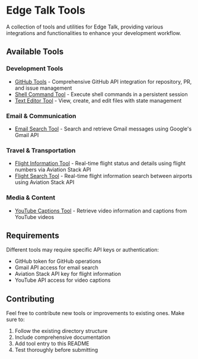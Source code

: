 # Edge Talk Tools

A collection of tools and utilities for Edge Talk, providing various integrations and functionalities to enhance your development workflow.

## Available Tools

### Development Tools
- [GitHub Tools](github-tools/README.md) - Comprehensive GitHub API integration for repository, PR, and issue management
- [Shell Command Tool](shell-cmd/README.md) - Execute shell commands in a persistent session
- [Text Editor Tool](text-editor/README.md) - View, create, and edit files with state management

### Email & Communication
- [Email Search Tool](search-emails/README.md) - Search and retrieve Gmail messages using Google's Gmail API

### Travel & Transportation
- [Flight Information Tool](flight-info/README.md) - Real-time flight status and details using flight numbers via Aviation Stack API
- [Flight Search Tool](find-flights/README.md) - Real-time flight information search between airports using Aviation Stack API

### Media & Content
- [YouTube Captions Tool](youtube-captions/README.md) - Retrieve video information and captions from YouTube videos

## Requirements

Different tools may require specific API keys or authentication:
- GitHub token for GitHub operations
- Gmail API access for email search
- Aviation Stack API key for flight information
- YouTube API access for video captions

## Contributing

Feel free to contribute new tools or improvements to existing ones. Make sure to:
1. Follow the existing directory structure
2. Include comprehensive documentation
3. Add tool entry to this README
4. Test thoroughly before submitting
